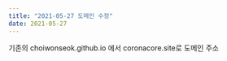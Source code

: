 ```yaml
---
title: "2021-05-27 도메인 수정"
date: 2021-05-27
---
```


기존의 choiwonseok.github.io 에서
coronacore.site로 도메인 주소 

